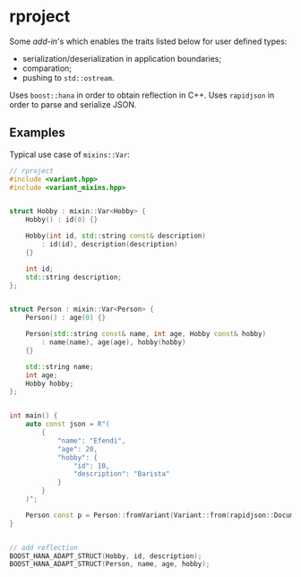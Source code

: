# rproject

Some *add-in*'s which enables the traits listed below for user defined types:
* serialization/deserialization in application boundaries;
* comparation;
* pushing to `std::ostream`.

Uses `boost::hana` in order to obtain reflection in C++.
Uses `rapidjson` in order to parse and serialize JSON.

## Examples

Typical use case of `mixins::Var`:

```cpp
// rproject
#include <variant.hpp>
#include <variant_mixins.hpp>


struct Hobby : mixin::Var<Hobby> {
    Hobby() : id(0) {}

    Hobby(int id, std::string const& description)
        : id(id), description(description)
    {}

    int id;
    std::string description;
};


struct Person : mixin::Var<Person> {
    Person() : age(0) {}

    Person(std::string const& name, int age, Hobby const& hobby)
        : name(name), age(age), hobby(hobby)
    {}

    std::string name;
    int age;
    Hobby hobby;
};


int main() {
    auto const json = R"(
        {
            "name": "Efendi",
            "age": 20,
            "hobby": {
                "id": 10,
                "description": "Barista"
            }
        }
    )";

    Person const p = Person::fromVariant(Variant::from(rapidjson::Document().Parse(json))));
}


// add reflection
BOOST_HANA_ADAPT_STRUCT(Hobby, id, description);
BOOST_HANA_ADAPT_STRUCT(Person, name, age, hobby);
```
